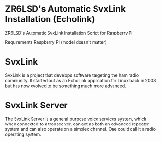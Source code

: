 # ZR6LSD's Automatic SvxLink Installation (Echolink)

 ZR6LSD's Automatic SvxLink Installation Script for Raspberry Pi

Requirements
Raspberry PI (model doesn't matter)
  

# SvxLink

SvxLink is a project that develops software targeting the ham radio community. It started out as an EchoLink application for Linux back in 2003 but has now evolved to be something much more advanced.

# SvxLink Server

The SvxLink Server is a general purpose voice services system, which when connected to a transceiver, can act as both an advanced repeater system and can also operate on a simplex channel. One could call it a radio operating system.
